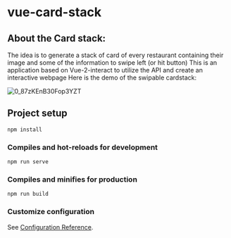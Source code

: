 # vue-card-stack
## About the Card stack:

The idea is to generate a stack of card of every restaurant containing their image and some of the information to swipe left (or hit button)
This is an application based on Vue-2-interact to utilize the API and create an interactive webpage
Here is the demo of the swipable cardstack:

![0_87zKEnB30Fop3YZT](https://user-images.githubusercontent.com/91711623/230265754-68823c28-f2a7-4d0a-968c-5a3864e45385.gif)
## Project setup
```
npm install
```

### Compiles and hot-reloads for development
```
npm run serve
```

### Compiles and minifies for production
```
npm run build
```

### Customize configuration
See [Configuration Reference](https://cli.vuejs.org/config/).